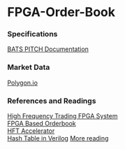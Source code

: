 # FPGA-Order-Book
### Specifications
[BATS PITCH Documentation](https://cdn.cboe.com/resources/membership/BATS_PITCH_Specification.pdf)

### Market Data
[Polygon.io](https://polygon.io/)

### References and Readings
[High Frequency Trading FPGA System](https://github.com/muditbhargava66/High-Frequency-Trading-FPGA-System/tree/main) <br />
[FPGA Based Orderbook](https://github.com/HFTConsultancy/Order-Book-FPGA/tree/main) <br />
[HFT Accelerator](https://web.mit.edu/6.111/volume2/www/f2019/projects/endrias_Project_Proposal_Revision.pdf) <br />
[Hash Table in Verilog](https://adamwalker.github.io/Building-Better-Hashtable/)
[More reading](https://www.doc.ic.ac.uk/~wl/papers/17/fpl17ch.pdf)
